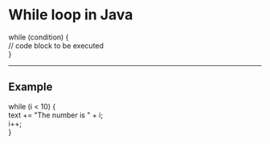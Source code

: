 # While loop in Java

while (condition) {   <br />
  // code block to be executed  <br />
} 
<hr />

## Example

while (i < 10) {    <br />
  text += "The number is " + i;  <br />
  i++; <br />
}
